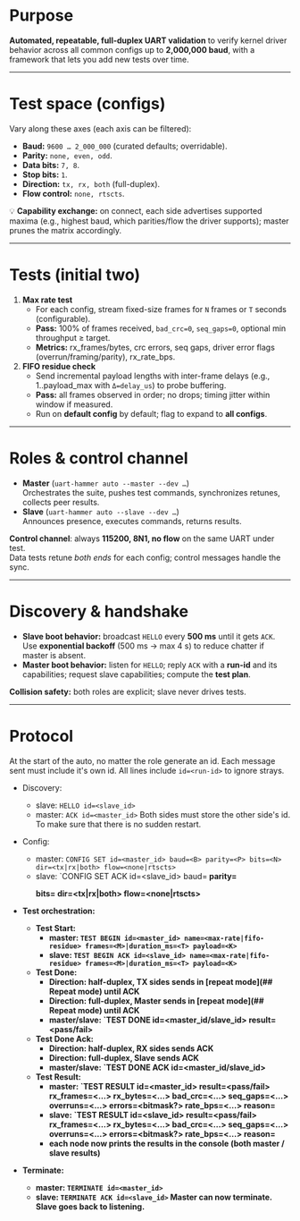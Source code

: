 # Purpose

**Automated, repeatable, full-duplex UART validation** to verify kernel driver behavior across all common configs up to **2,000,000 baud**, with a framework that lets you add new tests over time.

---

# Test space (configs)

Vary along these axes (each axis can be filtered):

- **Baud:** `9600 … 2_000_000` (curated defaults; overridable).
- **Parity:** `none, even, odd`.
- **Data bits:** `7, 8`.
- **Stop bits:** `1`.
- **Direction:** `tx, rx, both` (full-duplex).
- **Flow control:** `none, rtscts`.

💡 **Capability exchange:** on connect, each side advertises supported maxima (e.g., highest baud, which parities/flow the driver supports); master prunes the matrix accordingly.

---

# Tests (initial two)

1. **Max rate test**
    - For each config, stream fixed-size frames for `N` frames or `T` seconds (configurable).
    - **Pass:** 100% of frames received, `bad_crc=0`, `seq_gaps=0`, optional min throughput ≥ target.
    - **Metrics:** rx_frames/bytes, crc errors, seq gaps, driver error flags (overrun/framing/parity), rx_rate_bps.
2. **FIFO residue check**
    - Send incremental payload lengths with inter-frame delays (e.g., 1..payload_max with `Δ=delay_us`) to probe buffering.
    - **Pass:** all frames observed in order; no drops; timing jitter within window if measured.
    - Run on **default config** by default; flag to expand to **all configs**.

---

# Roles & control channel

- **Master** (`uart-hammer auto --master --dev …`)  
    Orchestrates the suite, pushes test commands, synchronizes retunes, collects peer results.
- **Slave** (`uart-hammer auto --slave --dev …`)  
    Announces presence, executes commands, returns results.

**Control channel**: always **115200, 8N1, no flow** on the same UART under test.  
Data tests retune _both ends_ for each config; control messages handle the sync.

---

# Discovery & handshake

- **Slave boot behavior:** broadcast `HELLO` every **500 ms** until it gets `ACK`.  
    Use **exponential backoff** (500 ms → max 4 s) to reduce chatter if master is absent.
- **Master boot behavior:** listen for `HELLO`; reply `ACK` with a **run-id** and its capabilities; request slave capabilities; compute the **test plan**.

**Collision safety:** both roles are explicit; slave never drives tests.

---

# Protocol

At the start of the auto, no matter the role generate an id.
Each message sent must include it's own id.
All lines include `id=<run-id>` to ignore strays.

- Discovery:
    - slave: `HELLO id=<slave_id>`
    - master: `ACK id=<master_id>`
Both sides must store the other side's id. To make sure that there is no sudden restart.

- Config:
	-  master: `CONFIG SET id=<master_id> baud=<B> parity=<P> bits=<N> dir=<tx|rx|both> flow=<none|rtscts>`
    - slave: `CONFIG SET ACK id=<slave_id> baud=<B> parity=<P> bits=<N> dir=<tx|rx|both> flow=<none|rtscts>

- Test orchestration:
	- Test Start:
	    - master: `TEST BEGIN id=<master_id> name=<max-rate|fifo-residue> frames=<M>|duration_ms=<T> payload=<K>`
	    - slave: `TEST BEGIN ACK id=<slave_id> name=<max-rate|fifo-residue> frames=<M>|duration_ms=<T> payload=<K>`
	- Test Done:
		- Direction: half-duplex, TX sides sends in [repeat mode](## Repeat mode) until ACK
		- Direction: full-duplex, Master sends in [repeat mode](## Repeat mode) until ACK
		- master/slave: `TEST DONE id=<master_id/slave_id> result=<pass/fail>
	- Test Done Ack:
	    - Direction: half-duplex, RX sides sends ACK
		- Direction: full-duplex, Slave sends ACK
		- master/slave: `TEST DONE ACK id=<master_id/slave_id>
	- Test Result:
		- master: `TEST RESULT id=<master_id> result=<pass/fail> rx_frames=<…> rx_bytes=<…> bad_crc=<…> seq_gaps=<…> overruns=<…> errors=<bitmask?> rate_bps=<…> reason=<optional>
		- slave: `TEST RESULT id=<slave_id> result=<pass/fail> rx_frames=<…> rx_bytes=<…> bad_crc=<…> seq_gaps=<…> overruns=<…> errors=<bitmask?> rate_bps=<…> reason=<optional>
		- each node now prints the results in the console (both master / slave results)
- Terminate:
	- master: `TERMINATE id=<master_id>`
	- slave: `TERMINATE ACK id=<slave_id>`
	Master can now terminate. Slave goes back to listening.
